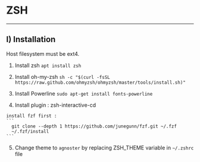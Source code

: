 # ZSH
  ------
  ## I) Installation

  Host filesystem must be ext4.

  1. Install zsh
    ```
      apt install zsh
    ```

  2. Install oh-my-zsh
    ```
    sh -c "$(curl -fsSL https://raw.github.com/ohmyzsh/ohmyzsh/master/tools/install.sh)"
    ```

  3. Install Powerline
    ```
      sudo apt-get install fonts-powerline
    ```

  4. Install plugin : zsh-interactive-cd

    install fzf first :
    ```
      git clone --depth 1 https://github.com/junegunn/fzf.git ~/.fzf
      ~/.fzf/install
    ```
  5. Change theme to `agnoster` by replacing ZSH_THEME variable in `~/.zshrc` file
